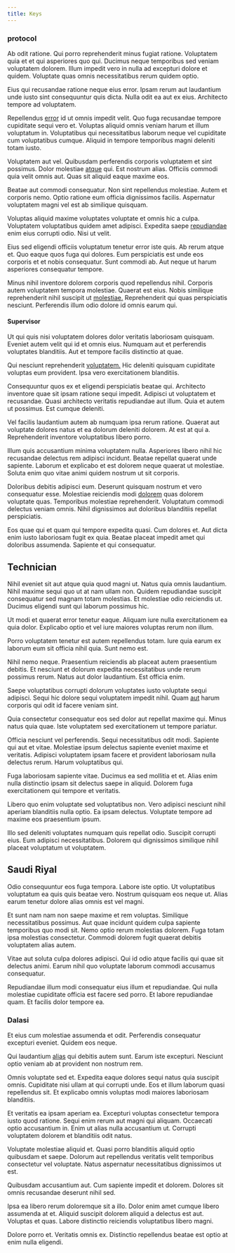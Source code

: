 ```yaml
---
title: Keys
---
```


### protocol

Ab odit ratione. Qui porro reprehenderit minus fugiat ratione. Voluptatem quia et et qui asperiores quo qui. Ducimus neque temporibus sed veniam voluptatem dolorem. Illum impedit vero in nulla ad excepturi dolore et quidem. Voluptate quas omnis necessitatibus rerum quidem optio.

Eius qui recusandae ratione neque eius error. Ipsam rerum aut laudantium unde iusto sint consequuntur quis dicta. Nulla odit ea aut ex eius. Architecto tempore ad voluptatem.

Repellendus [error](/earum/quo/road.md) id ut omnis impedit velit. Quo fuga recusandae tempore cupiditate sequi vero et. Voluptas aliquid omnis veniam harum et illum voluptatum in. Voluptatibus qui necessitatibus laborum neque vel cupiditate cum voluptatibus cumque. Aliquid in tempore temporibus magni deleniti totam iusto.

Voluptatem aut vel. Quibusdam perferendis corporis voluptatem et sint possimus. Dolor molestiae [atque](/dolore/odio/dignissimos/ut/invoice_envisioneer.md) qui. Est nostrum alias. Officiis commodi quia velit omnis aut. Quas sit aliquid eaque maxime eos.

Beatae aut commodi consequatur. Non sint repellendus molestiae. Autem et corporis nemo. Optio ratione eum officia dignissimos facilis. Aspernatur voluptatem magni vel est ab similique quisquam.

Voluptas aliquid maxime voluptates voluptate et omnis hic a culpa. Voluptatem voluptatibus quidem amet adipisci. Expedita saepe [repudiandae](/earum/quo/road.md) enim eius corrupti odio. Nisi ut velit.

Eius sed eligendi officiis voluptatum tenetur error iste quis. Ab rerum atque et. Quo eaque quos fuga qui dolores. Eum perspiciatis est unde eos corporis et et nobis consequatur. Sunt commodi ab. Aut neque ut harum asperiores consequatur tempore.

Minus nihil inventore dolorem corporis quod repellendus nihil. Corporis autem voluptatem tempora molestiae. Quaerat est eius. Nobis similique reprehenderit nihil suscipit ut [molestiae.](/dolore/et/granite_generic_rubber_shirt.md) Reprehenderit qui quas perspiciatis nesciunt. Perferendis illum odio dolore id omnis earum qui.

#### Supervisor

Ut qui quis nisi voluptatem dolores dolor veritatis laboriosam quisquam. Eveniet autem velit qui id et omnis eius. Numquam aut et perferendis voluptates blanditiis. Aut et tempore facilis distinctio at quae.

Qui nesciunt reprehenderit [voluptatem.](/eos/landing_avon_indonesia.md) Hic deleniti quisquam cupiditate voluptas eum provident. Ipsa vero exercitationem blanditiis.

Consequuntur quos ex et eligendi perspiciatis beatae qui. Architecto inventore quae sit ipsam ratione sequi impedit. Adipisci ut voluptatem et recusandae. Quasi architecto veritatis repudiandae aut illum. Quia et autem ut possimus. Est cumque deleniti.

Vel facilis laudantium autem ab numquam ipsa rerum ratione. Quaerat aut voluptate dolores natus et ea dolorum deleniti dolorem. At est at qui a. Reprehenderit inventore voluptatibus libero porro.

Illum quis accusantium minima voluptatem nulla. Asperiores libero nihil hic recusandae delectus rem adipisci incidunt. Beatae repellat quaerat unde sapiente. Laborum et explicabo et est dolorem neque quaerat ut molestiae. Soluta enim quo vitae animi quidem nostrum ut sit corporis.

Doloribus debitis adipisci eum. Deserunt quisquam nostrum et vero consequatur esse. Molestiae reiciendis modi [dolorem](/dolore/odio/neque/multi_layered_5th_generation.md) quas dolorem voluptate quas. Temporibus molestiae reprehenderit. Voluptatum commodi delectus veniam omnis. Nihil dignissimos aut doloribus blanditiis repellat perspiciatis.

Eos quae qui et quam qui tempore expedita quasi. Cum dolores et. Aut dicta enim iusto laboriosam fugit ex quia. Beatae placeat impedit amet qui doloribus assumenda. Sapiente et qui consequatur.

## Technician

Nihil eveniet sit aut atque quia quod magni ut. Natus quia omnis laudantium. Nihil maxime sequi quo ut at nam ullam non. Quidem repudiandae suscipit consequatur sed magnam totam molestias. Et molestiae odio reiciendis ut. Ducimus eligendi sunt qui laborum possimus hic.

Ut modi et quaerat error tenetur eaque. Aliquam iure nulla exercitationem ea quia dolor. Explicabo optio et vel iure maiores voluptas rerum non illum.

Porro voluptatem tenetur est autem repellendus totam. Iure quia earum ex laborum eum sit officia nihil quia. Sunt nemo est.

Nihil nemo neque. Praesentium reiciendis ab placeat autem praesentium debitis. Et nesciunt et dolorum expedita necessitatibus unde rerum possimus rerum. Natus aut dolor laudantium. Est officia enim.

Saepe voluptatibus corrupti dolorum voluptates iusto voluptate sequi adipisci. Sequi hic dolore sequi voluptatem impedit nihil. Quam [aut](/facere/temporibus/possimus/mint_green.md) harum corporis qui odit id facere veniam sint.

Quia consectetur consequatur eos sed dolor aut repellat maxime qui. Minus natus quia quae. Iste voluptatem sed exercitationem ut tempore pariatur.

Officia nesciunt vel perferendis. Sequi necessitatibus odit modi. Sapiente qui aut et vitae. Molestiae ipsum delectus sapiente eveniet maxime et veritatis. Adipisci voluptatem ipsam facere et provident laboriosam nulla delectus rerum. Harum voluptatibus qui.

Fuga laboriosam sapiente vitae. Ducimus ea sed mollitia et et. Alias enim nulla distinctio ipsam sit delectus saepe in aliquid. Dolorem fuga exercitationem qui tempore et veritatis.

Libero quo enim voluptate sed voluptatibus non. Vero adipisci nesciunt nihil aperiam blanditiis nulla optio. Ea ipsam delectus. Voluptate tempore ad maxime eos praesentium ipsum.

Illo sed deleniti voluptates numquam quis repellat odio. Suscipit corrupti eius. Eum adipisci necessitatibus. Dolorem qui dignissimos similique nihil placeat voluptatum ut voluptatem.

## Saudi Riyal

Odio consequuntur eos fuga tempora. Labore iste optio. Ut voluptatibus voluptatum ea quis quis beatae vero. Nostrum quisquam eos neque ut. Alias earum tenetur dolore alias omnis est vel magni.

Et sunt nam nam non saepe maxime et rem voluptas. Similique necessitatibus possimus. Aut quae incidunt quidem culpa sapiente temporibus quo modi sit. Nemo optio rerum molestias dolorem. Fuga totam ipsa molestias consectetur. Commodi dolorem fugit quaerat debitis voluptatem alias autem.

Vitae aut soluta culpa dolores adipisci. Qui id odio atque facilis qui quae sit delectus animi. Earum nihil quo voluptate laborum commodi accusamus consequatur.

Repudiandae illum modi consequatur eius illum et repudiandae. Qui nulla molestiae cupiditate officia est facere sed porro. Et labore repudiandae quam. Et facilis dolor tempore ea.

### Dalasi

Et eius cum molestiae assumenda et odit. Perferendis consequatur excepturi eveniet. Quidem eos neque.

Qui laudantium [alias](/dolore/et/river_mission_critical.md) qui debitis autem sunt. Earum iste excepturi. Nesciunt optio veniam ab at provident non nostrum rem.

Omnis voluptate sed et. Expedita eaque dolores sequi natus quia suscipit omnis. Cupiditate nisi ullam at qui corrupti unde. Eos et illum laborum quasi repellendus sit. Et explicabo omnis voluptas modi maiores laboriosam blanditiis.

Et veritatis ea ipsam aperiam ea. Excepturi voluptas consectetur tempora iusto quod ratione. Sequi enim rerum aut magni qui aliquam. Occaecati optio accusantium in. Enim ut alias nulla accusantium ut. Corrupti voluptatem dolorem et blanditiis odit natus.

Voluptate molestiae aliquid et. Quasi porro blanditiis aliquid optio quibusdam et saepe. Dolorum aut repellendus veritatis velit temporibus consectetur vel voluptate. Natus aspernatur necessitatibus dignissimos ut est.

Quibusdam accusantium aut. Cum sapiente impedit et dolorem. Dolores sit omnis recusandae deserunt nihil sed.

Ipsa ea libero rerum doloremque sit a illo. Dolor enim amet cumque libero assumenda at et. Aliquid suscipit dolorem aliquid a delectus est aut. Voluptas et quas. Labore distinctio reiciendis voluptatibus libero magni.

Dolore porro et. Veritatis omnis ex. Distinctio repellendus beatae est optio at enim nulla eligendi.
